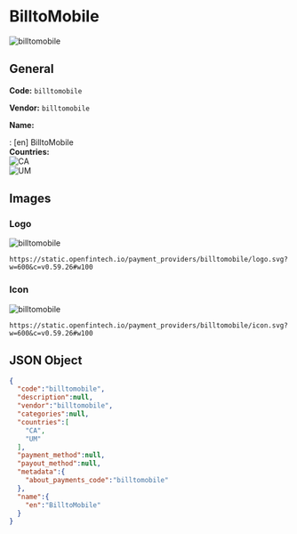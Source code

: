 
# BilltoMobile 
![billtomobile](https://static.openfintech.io/payment_providers/billtomobile/logo.svg?w=600&c=v0.59.26#w100)  

## General 
 
**Code:** `billtomobile`  
 
**Vendor:** `billtomobile`  
 
**Name:**  
 
:	[en] BilltoMobile  
**Countries:**  
![CA](https://cdnjs.cloudflare.com/ajax/libs/flag-icon-css/3.3.0/flags/4x3/CA.svg#w24)  
![UM](https://cdnjs.cloudflare.com/ajax/libs/flag-icon-css/3.3.0/flags/4x3/UM.svg#w24)  
 

## Images 

### Logo 
 
![billtomobile](https://static.openfintech.io/payment_providers/billtomobile/logo.svg?w=600&c=v0.59.26#w100)  

```
https://static.openfintech.io/payment_providers/billtomobile/logo.svg?w=600&c=v0.59.26#w100
```  

### Icon 
 
![billtomobile](https://static.openfintech.io/payment_providers/billtomobile/icon.svg?w=600&c=v0.59.26#w100)  

```
https://static.openfintech.io/payment_providers/billtomobile/icon.svg?w=600&c=v0.59.26#w100
```  

## JSON Object 

```json
{
  "code":"billtomobile",
  "description":null,
  "vendor":"billtomobile",
  "categories":null,
  "countries":[
    "CA",
    "UM"
  ],
  "payment_method":null,
  "payout_method":null,
  "metadata":{
    "about_payments_code":"billtomobile"
  },
  "name":{
    "en":"BilltoMobile"
  }
}
```  
